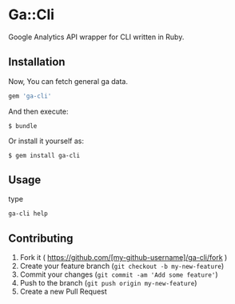 # Ga::Cli

Google Analytics API wrapper for CLI written in Ruby.

## Installation

Now, You can fetch general ga data.

```ruby
gem 'ga-cli'
```

And then execute:

    $ bundle

Or install it yourself as:

    $ gem install ga-cli

## Usage

type

    ga-cli help

## Contributing

1. Fork it ( https://github.com/[my-github-username]/ga-cli/fork )
2. Create your feature branch (`git checkout -b my-new-feature`)
3. Commit your changes (`git commit -am 'Add some feature'`)
4. Push to the branch (`git push origin my-new-feature`)
5. Create a new Pull Request
